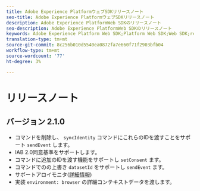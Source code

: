 ```yaml
---
title: Adobe Experience PlatformウェブSDKリリースノート
seo-title: Adobe Experience PlatformウェブSDKリリースノート
description: Adobe Experience PlatformWeb SDKのリリースノート
seo-description: Adobe Experience PlatformWeb SDKのリリースノート
keywords: Adobe Experience Platform Web SDK;Platform Web SDK;Web SDK;release notes;
translation-type: tm+mt
source-git-commit: 8c256b010d5540ea0872fa7e660f71f2903bfb04
workflow-type: tm+mt
source-wordcount: '77'
ht-degree: 3%

---
```



# リリースノート

## バージョン 2.1.0

* コマンドを削除し、 `syncIdentity` コマンドにこれらのIDを渡すことをサポート `sendEvent` します。
* IAB 2.0同意基準をサポートします。
* コマンドに追加のIDを渡す機能をサポートし `setConsent` ます。
* コマンドでのの上書き `datasetId` をサポートし `sendEvent` ます。
* サポートアロイモニタ([詳細情報](https://github.com/adobe/alloy/wiki/Monitoring-Hooks))
* 実装 `environment: browser` の詳細コンテキストデータを渡します。
